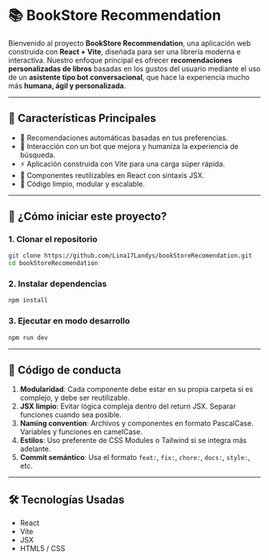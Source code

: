 # 📚 BookStore Recommendation

Bienvenido al proyecto **BookStore Recommendation**, una aplicación web construida con **React + Vite**, diseñada para ser una librería moderna e interactiva. Nuestro enfoque principal es ofrecer **recomendaciones personalizadas de libros** basadas en los gustos del usuario mediante el uso de un **asistente tipo bot conversacional**, que hace la experiencia mucho más **humana, ágil y personalizada**.

---

## 🌟 Características Principales

- 🧠 Recomendaciones automáticas basadas en tus preferencias.
- 🤖 Interacción con un bot que mejora y humaniza la experiencia de búsqueda.
- ⚡ Aplicación construida con Vite para una carga súper rápida.
- 🧩 Componentes reutilizables en React con sintaxis JSX.
- 🎨 Código limpio, modular y escalable.

---

## 🚀 ¿Cómo iniciar este proyecto?

### 1. Clonar el repositorio

```bash
git clone https://github.com/Lina17Landys/bookStoreRecomendation.git
cd bookStoreRecomendation
```

### 2. Instalar dependencias

```bash
npm install
```

### 3. Ejecutar en modo desarrollo

```bash
npm run dev
```

---

## 📌 Código de conducta

1. **Modularidad**: Cada componente debe estar en su propia carpeta si es complejo, y debe ser reutilizable.
2. **JSX limpio**: Evitar lógica compleja dentro del return JSX. Separar funciones cuando sea posible.
3. **Naming convention**: Archivos y componentes en formato PascalCase. Variables y funciones en camelCase.
4. **Estilos**: Uso preferente de CSS Modules o Tailwind si se integra más adelante.
5. **Commit semántico**: Usa el formato `feat:`, `fix:`, `chore:`, `docs:`, `style:`, etc.

---

## 🛠️ Tecnologías Usadas

- React
- Vite
- JSX
- HTML5 / CSS
